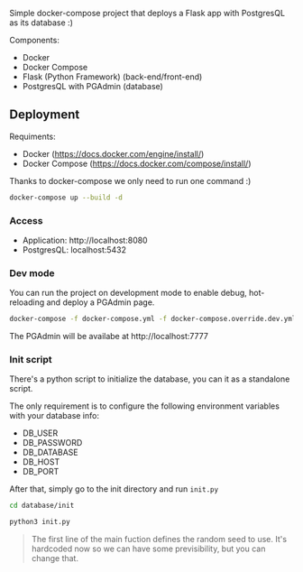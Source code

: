 Simple docker-compose project that deploys a Flask app with PostgresQL as its database :)

Components:
  - Docker
  - Docker Compose
  - Flask (Python Framework) (back-end/front-end)
  - PostgresQL with PGAdmin (database)

## Deployment

Requiments:
  - Docker (https://docs.docker.com/engine/install/)
  - Docker Compose (https://docs.docker.com/compose/install/)

Thanks to docker-compose we only need to run one command :)
```sh
docker-compose up --build -d
```

### Access

- Application: http://localhost:8080
- PostgresQL:  localhost:5432

### Dev mode

You can run the project on development mode to enable debug, hot-reloading and deploy a PGAdmin page.

```sh
docker-compose -f docker-compose.yml -f docker-compose.override.dev.yml up --build -d
```

The PGAdmin will be availabe at http://localhost:7777

### Init script

There's a python script to initialize the database, you can it as a standalone script.

The only requirement is to configure the following environment variables with your database info:
  - DB_USER
  - DB_PASSWORD
  - DB_DATABASE
  - DB_HOST
  - DB_PORT

After that, simply go to the init directory and run `init.py`
```sh
cd database/init
```
```sh
python3 init.py
```

> The first line of the main fuction defines the random seed to use.
> It's hardcoded now so we can have some previsibility, but you can change that.
